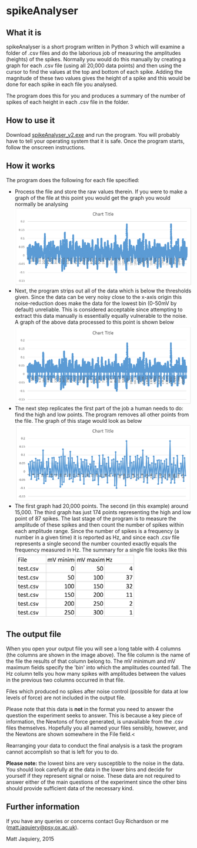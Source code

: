 # spikeAnalyser

## What it is
spikeAnalyser is a short program written in Python 3 which will examine a folder of .csv files and do the laborious job 
of measuring the amplitudes (heights) of the spikes. Normally you would do this manually by creating a graph for each 
.csv file (using all 20,000 data points) and then using the cursor to find the values at the top and bottom of each 
spike. Adding the magnitude of these two values gives the height of a spike and this would be done for each spike in 
each file you analysed.

The program does this for you and produces a summary of the number of spikes of each height in each .csv file in the 
folder.

## How to use it
Download [spikeAnalyser_v2.exe](https://github.com/mjaquiery/spikeAnalyser/raw/master/spikeAnalyser_v2.exe) and run the program. You will 
probably have to tell your operating system that it is safe. Once the program starts, follow the onscreen instructions.

## How it works
The program does the following for each file specified:
* Process the file and store the raw values therein. If you were to make a graph of the file at this point you would get
 the graph you would normally be analysing
            ![](images/spike01.png)
* Next, the program strips out all of the data which is below the thresholds given. Since the data can be very noisy 
close to the x-axis origin this noise-reduction does make the data for the lowest bin (0-50mV by default) unreliable. 
This is considered acceptable since attempting to extract this data manually is essentially equally vulnerable to the 
noise. A graph of the above data processed to this point is shown below
            ![](images/spike02.png)
* The next step replicates the first part of the job a human needs to do: find the high and low points. The program 
removes all other points from the file. The graph of this stage would look as below
            ![](images/spike03.png)
* The first graph had 20,000 points. The second (in this example) around 15,000. The third graph has just 174 points 
representing the high and low point of 87 spikes. The last stage of the program is to measure the amplitude of these 
spikes and then count the number of spikes within each amplitude range. Since the number of spikes is a frequency (a 
number in a given time) it is reported as Hz, and since each .csv file represents a single second the number counted 
exactly equals the frequency measured in Hz. The summary for a single file looks like this
            ![](images/spike04.png)
  
## The output file
When you open your output file you will see a long table with 4 columns (the columns are shown in the image above). The 
file column is the name of the file the results of that column belong to. The mV minimum and mV maximum fields specify 
the 'bin' into which the amplitudes counted fall. The Hz column tells you how many spikes with amplitudes between the 
values in the previous two columns occurred in that file.

Files which produced no spikes after noise control (possible for data at low levels of force) are not included in the 
output file.

Please note that this data is <strong>not</strong> in the format you need to answer the question the experiment seeks 
to answer. This is because a key piece of information, the Newtons of force generated, is unavailable from the .csv 
files themselves. Hopefully you all named your files sensibly, however, and the Newtons are shown somewhere in the File 
field.<

Rearranging your data to conduct the final analysis is a task the program cannot accomplish so that is left for you to 
do.

**Please note:** the lowest bins are very susceptible to the noise in the data. You should look carefully at the data 
in the lower bins and decide for yourself if they represent signal or noise. These data are not required to answer 
either of the main questions of the experiment since the other bins should provide sufficient data of the necessary 
kind.

## Further information
If you have any queries or concerns contact Guy Richardson or me 
([matt.jaquiery@psy.ox.ac.uk](mailto:matt.jaquiery@psy.ox.ac.uk)).

Matt Jaquiery, 2015
